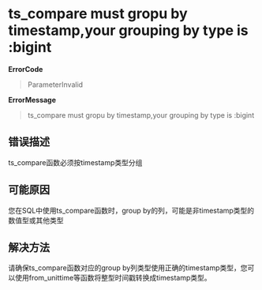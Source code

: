 # ts_compare must  gropu by timestamp,your grouping by type is :bigint
**ErrorCode**
> ParameterInvalid

**ErrorMessage**
> ts_compare must  gropu by timestamp,your grouping by type is :bigint

## 错误描述
ts_compare函数必须按timestamp类型分组

## 可能原因
您在SQL中使用ts_compare函数时，group by的列，可能是非timestamp类型的数值型或其他类型

## 解决方法
请确保ts_compare函数对应的group by列类型使用正确的timestamp类型，您可以使用from_unittime等函数将整型时间戳转换成timestamp类型。